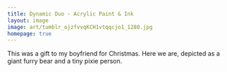 ```yaml
---
title: Dynamic Duo - Acrylic Paint & Ink
layout: image
image: art/tumblr_ojzfvvqKCH1vtqqcjo1_1280.jpg
homepage: true
---
```


This was a gift to my boyfriend for Christmas. Here we are, depicted as a giant furry bear and a tiny pixie person.
